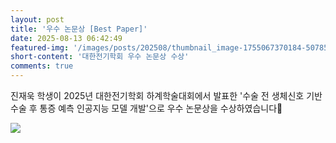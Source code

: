 ```yaml
---
layout: post
title: '우수 논문상 [Best Paper]'
date: 2025-08-13 06:42:49
featured-img: '/images/posts/202508/thumbnail_image-1755067370184-507859673.png'
short-content: '대한전기학회 우수 논문상 수상'
comments: true
---
```


진재욱 학생이 2025년 대한전기학회 하계학술대회에서 발표한 '수술 전 생체신호 기반 수술 후 통증 예측 인공지능 모델 개발'으로 우수 논문상을 수상하였습니다🎊


![](/images/posts/202508/4ed50a85-d9d5-4dc4-b471-73f0d1ee9c45.png)
